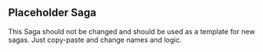 ## Placeholder Saga
This Saga should not be changed and should be used as a template for new sagas. Just copy-paste and change names and logic.

